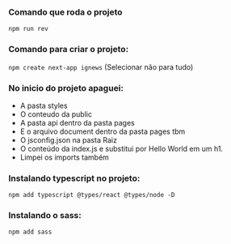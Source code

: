 ### Comando que roda o projeto
```npm run rev```

### Comando para criar o projeto:
```npm create next-app ignews```
(Selecionar não para tudo)

### No inicio do projeto apaguei:
- A pasta styles
- O conteudo da public
- A pasta api dentro da pasta pages
- E o arquivo document dentro da pasta pages tbm
- O jsconfig.json na pasta Raiz
- O conteúdo da index.js e substitui por Hello World em um h1.
- Limpei os imports também

### Instalando typescript no projeto:
```npm add typescript @types/react @types/node -D```

### Instalando o sass:
```npm add sass```
